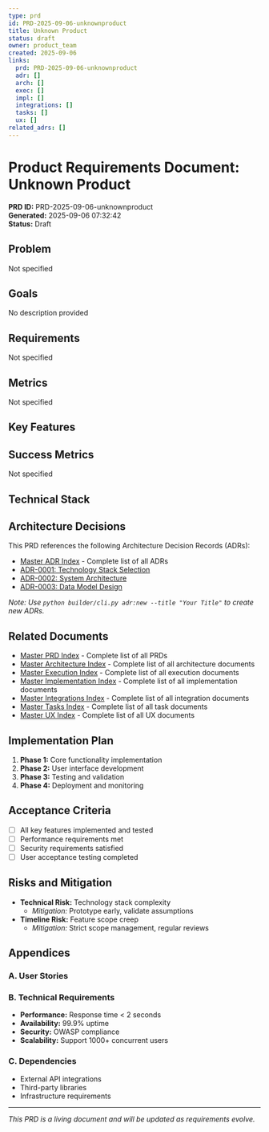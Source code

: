 ```yaml
---
type: prd
id: PRD-2025-09-06-unknownproduct
title: Unknown Product
status: draft
owner: product_team
created: 2025-09-06
links:
  prd: PRD-2025-09-06-unknownproduct
  adr: []
  arch: []
  exec: []
  impl: []
  integrations: []
  tasks: []
  ux: []
related_adrs: []
---
```


# Product Requirements Document: Unknown Product

**PRD ID:** PRD-2025-09-06-unknownproduct  
**Generated:** 2025-09-06 07:32:42  
**Status:** Draft

## Problem

Not specified

## Goals

No description provided

## Requirements

Not specified

## Metrics

Not specified

## Key Features


## Success Metrics

Not specified

## Technical Stack


## Architecture Decisions

This PRD references the following Architecture Decision Records (ADRs):

- [Master ADR Index](./adrs/0000_MASTER_ADR.md) - Complete list of all ADRs
- [ADR-0001: Technology Stack Selection](./adrs/ADR-0001.md)
- [ADR-0002: System Architecture](./adrs/ADR-0002.md)
- [ADR-0003: Data Model Design](./adrs/ADR-0003.md)

*Note: Use `python builder/cli.py adr:new --title "Your Title"` to create new ADRs.*

## Related Documents

- [Master PRD Index](./prd/0000_MASTER_PRD.md) - Complete list of all PRDs
- [Master Architecture Index](./arch/0000_MASTER_ARCH.md) - Complete list of all architecture documents
- [Master Execution Index](./exec/0000_MASTER_EXEC.md) - Complete list of all execution documents
- [Master Implementation Index](./impl/0000_MASTER_IMPL.md) - Complete list of all implementation documents
- [Master Integrations Index](./integrations/0000_MASTER_INTEGRATIONS.md) - Complete list of all integration documents
- [Master Tasks Index](./tasks/0000_MASTER_TASKS.md) - Complete list of all task documents
- [Master UX Index](./ux/0000_MASTER_UX.md) - Complete list of all UX documents

## Implementation Plan

1. **Phase 1:** Core functionality implementation
2. **Phase 2:** User interface development
3. **Phase 3:** Testing and validation
4. **Phase 4:** Deployment and monitoring

## Acceptance Criteria

- [ ] All key features implemented and tested
- [ ] Performance requirements met
- [ ] Security requirements satisfied
- [ ] User acceptance testing completed

## Risks and Mitigation

- **Technical Risk:** Technology stack complexity
  - *Mitigation:* Prototype early, validate assumptions
- **Timeline Risk:** Feature scope creep
  - *Mitigation:* Strict scope management, regular reviews

## Appendices

### A. User Stories


### B. Technical Requirements

- **Performance:** Response time < 2 seconds
- **Availability:** 99.9% uptime
- **Security:** OWASP compliance
- **Scalability:** Support 1000+ concurrent users

### C. Dependencies

- External API integrations
- Third-party libraries
- Infrastructure requirements

---

*This PRD is a living document and will be updated as requirements evolve.*
